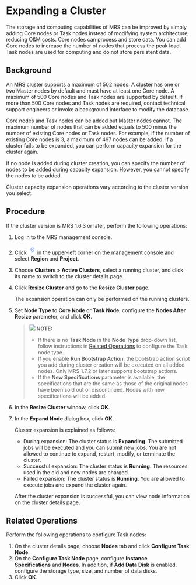 # Expanding a Cluster<a name="EN-US_TOPIC_0125375987"></a>

The storage and computing capabilities of MRS can be improved by simply adding Core nodes or Task nodes instead of modifying system architecture, reducing O&M costs. Core nodes can process and store data. You can add Core nodes to increase the number of nodes that process the peak load. Task nodes are used for computing and do not store persistent data.

## Background<a name="section19165099103254"></a>

An MRS cluster supports a maximum of 502 nodes. A cluster has one or two Master nodes by default and must have at least one Core node. A maximum of 500 Core nodes and Task nodes are supported by default. If more than 500 Core nodes and Task nodes are required, contact technical support engineers or invoke a background interface to modify the database.

Core nodes and Task nodes can be added but Master nodes cannot. The maximum number of nodes that can be added equals to 500 minus the number of existing Core nodes or Task nodes. For example, if the number of existing Core nodes is 3, a maximum of 497 nodes can be added. If a cluster fails to be expanded, you can perform capacity expansion for the cluster again.

If no node is added during cluster creation, you can specify the number of nodes to be added during capacity expansion. However, you cannot specify the nodes to be added.

Cluster capacity expansion operations vary according to the cluster version you select.

## Procedure<a name="section6382765316417"></a>

If the cluster version is MRS 1.6.3 or later, perform the following operations:

1.  Log in to the MRS management console.
2.  Click  ![](figures/dt_mrs_project_region_image01.png)in the upper-left corner on the management console and select **Region** and **Project**.
3.  Choose  **Clusters \> Active Clusters**, select a running cluster, and click its name to switch to the cluster details page.
4.  Click  **Resize Cluster** and go to the **Resize Cluster**  page.

    The expansion operation can only be performed on the running clusters.

5.  Set  **Node Type** to **Core Node** or **Task Node**, configure the **Nodes After Resize** parameter, and click **OK**.

    >![](/images/icon-note.gif) **NOTE:**   
    >-   If there is no  **Task Node** in the **Node Type** drop-down list, follow instructions in [Related Operations](#section60245328163721)  to configure the Task node type.  
    >-   If you enable  **Run Bootstrap Action**, the bootstrap action script you add during cluster creation will be executed on all added nodes. Only MRS 1.7.2 or later supports bootstrap actions.  
    >-   If the  **New Specifications**  parameter is available, the specifications that are the same as those of the original nodes have been sold out or discontinued. Nodes with new specifications will be added.  

6.  In the  **Resize Cluster** window, click **OK**.
7.  In the  **Expand Node**  dialog box, click  **OK**.

    Cluster expansion is explained as follows:

    -   During expansion: The cluster status is  **Expanding**. The submitted jobs will be executed and you can submit new jobs. You are not allowed to continue to expand, restart, modify, or terminate the cluster.
    -   Successful expansion: The cluster status is  **Running**. The resources used in the old and new nodes are charged.
    -   Failed expansion: The cluster status is  **Running**. You are allowed to execute jobs and expand the cluster again.

    After the cluster expansion is successful, you can view node information on the cluster details page.


## Related Operations<a name="section60245328163721"></a>

Perform the following operations to configure Task nodes:

1.  On the cluster details page, choose  **Nodes**  tab and click  **Configure Task Node**.
2.  On the  **Configure Task Node** page, configure  **Instance Specifications** and **Nodes**. In addition, if **Add Data Disk** is enabled, configure the storage type, size, and number of data disks.
3.  Click  **OK**.

